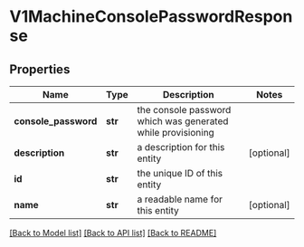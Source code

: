 # V1MachineConsolePasswordResponse

## Properties
Name | Type | Description | Notes
------------ | ------------- | ------------- | -------------
**console_password** | **str** | the console password which was generated while provisioning | 
**description** | **str** | a description for this entity | [optional] 
**id** | **str** | the unique ID of this entity | 
**name** | **str** | a readable name for this entity | [optional] 

[[Back to Model list]](../README.md#documentation-for-models) [[Back to API list]](../README.md#documentation-for-api-endpoints) [[Back to README]](../README.md)


